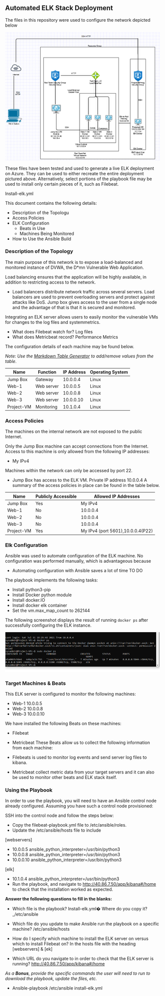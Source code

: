## Automated ELK Stack Deployment

The files in this repository were used to configure the network depicted below 

![](Diagrams/Diagrams-Project01Diagram.png)

These files have been tested and used to generate a live ELK deployment on Azure. They can be used to either recreate the entire deployment pictured above. Alternatively, select portions of the playbook file may be used to install only certain pieces of it, such as Filebeat.

  Install-elk.yml

This document contains the following details:
- Description of the Topologu
- Access Policies
- ELK Configuration
  - Beats in Use
  - Machines Being Monitored
- How to Use the Ansible Build


### Description of the Topology

The main purpose of this network is to expose a load-balanced and monitored instance of DVWA, the D*mn Vulnerable Web Application.

Load balancing ensures that the application will be highly available, in addition to restricting access to the network.
- Load balancers distribute network traffic across several servers. Load balancers are used to prevent overloading servers and protect against attacks like DoS. Jump box gives access to the user from a single node and the advantage of that is that it is secured and monitored.

Integrating an ELK server allows users to easily monitor the vulnerable VMs for changes to the log files and systemmetrics.
- What does Filebeat watch for? Log files 
- What does Metricbeat record? Performance Metrics

The configuration details of each machine may be found below.

_Note: Use the [Markdown Table
Generator](http://www.tablesgenerator.com/markdown_tables) to add/remove values from the table_.

| Name      | Function  | IP Address | Operating System |
|---------- |---------- |------------|------------------|
| Jump Box  | Gateway   | 10.0.0.4   | Linux            |
| Web-1     | Web server| 10.0.0.5   | Linux            |
| Web-2     | Web server| 10.0.0.8   | Linux            |
| Web-3     | Web server| 10.0.0.10  | Linux            |
| Project-VM| Monitoring| 10.1.0.4   | Linux            |
### Access Policies

The machines on the internal network are not exposed to the public Internet. 

Only the Jump Box machine can accept connections from the Internet. Access to this machine is only allowed from the following IP addresses:

- My IPv4

Machines within the network can only be accessed by port 22.
- Jump Box has access to the ELK VM. Private IP address 10.0.0.4
A summary of the access policies in place can be found in the table below.

| Name       | Publicly Accessible | Allowed IP Addresses               |
|----------  |---------------------|------------------------------------|
| Jump Box   | Yes                 |  My IPv4                           |
| Web-1      | No                  |  10.0.0.4                          |
| Web-2      | No                  |  10.0.0.4                          |
| Web-3      | No                  |  10.0.0.4                          |
| Project-VM | Yes	  |  My IPv4 (port 5601),10.0.0.4(P22) |            |
	


### Elk Configuration

Ansible was used to automate configuration of the ELK machine. No configuration was performed manually, which is advantageous because
- Automating configuration with Ansible saves a lot of time TO DO

The playbook implements the following tasks:
- Install python3-pip
- Install Docker python module
- Install docker.IO
- Install docker elk container
- Set the vm.max_map_count to 262144

The following screenshot displays the result of running `docker ps` after successfully configuring the ELK instance.

![](Diagrams/Diagrams-pentest.yml.txt-01.png)

### Target Machines & Beats
This ELK server is configured to monitor the following machines:

- Web-1 10.0.0.5
- Web-2 10.0.0.8
- Web-3 10.0.0.10

We have installed the following Beats on these machines:
- Filebeat
- Metricbeat
These Beats allow us to collect the following information from each machine:
- Filebeats is used to monitor log events and send server log files to kibana.

- Metricbeat collect metric data from your target servers and it can also be used to monitor other beats and ELK stack itself.


### Using the Playbook
In order to use the playbook, you will need to have an Ansible control node already configured. Assuming you have such a control node provisioned: 

SSH into the control node and follow the steps below:
- Copy the filebeat-playbook.yml file to /etc/ansible/roles.
- Update the /etc/ansible/hosts file to include

[webservers]
- 10.0.0.5 ansible_python_interpreter=/usr/bin/python3
- 10.0.0.8 ansible_python_interpreter=/usr/bin/python3
- 10.0.0.10 ansible_python_interpreter=/usr/bin/python3

[elk]
- 10.1.0.4 ansible_python_interpreter=/usr/bin/python3
- Run the playbook, and navigate to http://40.86.7.50/app/kibana#/home to check that the installation worked as expected.

**Answer the following questions to fill in the blanks:**

 - Which file is the playbook? Install-elk.yml�
   Where do you copy it?_/etc/ansible

 - Which file do you update to make Ansible run the playbook on a specific machine? /etc/ansible/hosts
   
 - How do I specify which machine to install the ELK server on versus which to install Filebeat on?
   In the hosts file with the heading [webservers] & [ek]

 - Which URL do you navigate to in order to check that the ELK server is running?
   http://40.86.7.50/app/kibana#/home 

_As a **Bonus**, provide the specific commands the user will need to run to download the playbook, update the files, etc._

- Ansible-playbook /etc/ansible install-elk.yml
